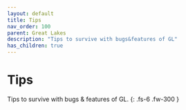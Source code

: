 ```yaml
---
layout: default
title: Tips
nav_order: 100
parent: Great Lakes
description: "Tips to survive with bugs&features of GL"
has_children: true
---
```


# Tips

Tips to survive with bugs & features of GL.
{: .fs-6 .fw-300 }
